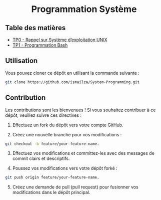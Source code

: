 <h1 align="center">Programmation Système</h1>

## Table des matières

<ul>
  <li><a href="https://github.com/ismailza/System-Programming/tree/main/TP0">TP0 - Rappel sur Système d’exploitation UNIX</a></li>
  <li><a href="https://github.com/ismailza/System-Programming/tree/main/TP1">TP1 - Programmation Bash</a></li>
</ul>

## Utilisation

Vous pouvez cloner ce dépôt en utilisant la commande suivante :
```bash
git clone https://github.com/ismailza/System-Programming.git
```

## Contribution

Les contributions sont les bienvenues ! Si vous souhaitez contribuer à ce dépôt, veuillez suivre ces directives :

1. Effectuez un fork du dépôt vers votre compte GitHub.

2. Créez une nouvelle branche pour vos modifications :
  ```bash
  git checkout -b feature/your-feature-name.
  ```

3. Effectuez vos modifications et committez-les avec des messages de commit clairs et descriptifs.
   
4. Poussez vos modifications vers votre dépôt forké :
  ```bash 
  git push origin feature/your-feature-name.
  ```

5. Créez une demande de pull (pull request) pour fusionner vos modifications dans le dépôt principal.

